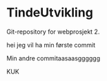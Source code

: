 # TindeUtvikling
Git-repository for webprosjekt 2.


hei jeg vil ha min første commit

Min andre commitaasaasgggggg

KUK